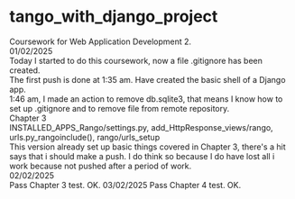 # tango_with_django_project
Coursework for Web Application Development 2.  
01/02/2025  
Today I started to do this coursework, now a file .gitignore has been created.  
The first push is done at 1:35 am. Have created the basic shell of a Django app.  
1:46 am, I made an action to remove db.sqlite3, that means I know how to set up .gitignore and to remove file from remote repository.  
Chapter 3  
INSTALLED_APPS_Rango/settings.py, add_HttpResponse_views/rango, urls.py_rangoinclude(), rango/urls_setup  
This version already set up basic things covered in Chapter 3, there's a hit says that i should make a push. I do think so because I do have lost all i work because not pushed after a period of work.  
02/02/2025  
Pass Chapter 3 test. OK. 
03/02/2025 
Pass Chapter 4 test. OK.